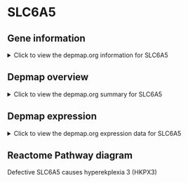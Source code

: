 <h1>SLC6A5</h1>

<h2>Gene information</h2>
<details>
  <summary>Click to view the depmap.org information for SLC6A5</summary>
  <iframe src="https://depmap.org/portal/gene/SLC6A5?tab=about" style="border:none;width:100%;height:800px"></iframe>
</details>

<h2>Depmap overview</h2>
<details>
  <summary>Click to view the depmap.org summary for SLC6A5</summary>
  <iframe src="https://depmap.org/portal/gene/SLC6A5?tab=overview" style="border:none;width:100%;height:800px"></iframe>
</details>

<h2>Depmap expression</h2>
<details>
  <summary>Click to view the depmap.org expression data for SLC6A5</summary>
  <iframe src="https://depmap.org/portal/gene/SLC6A5?tab=characterization" style="border:none;width:100%;height:800px"></iframe>
</details>



<h2>Reactome Pathway diagram</h2>
Defective SLC6A5 causes hyperekplexia 3 (HKPX3)
<div id="diagramHolder"></div>

<script>
    //Creating the Reactome Diagram widget
    //Take into account a proxy needs to be set up in your server side pointing to www.reactome.org
    function onReactomeDiagramReady(){  //This function is automatically called when the widget code is ready to be used
        var diagram = Reactome.Diagram.create({
            "placeHolder" : "diagramHolder",
            "width" : 900,
            "height" : 500
        });

        //Initialising it to the "Hemostasis" pathway
        diagram.loadDiagram("R-HSA-5619089");

        //Adding different listeners

        diagram.onDiagramLoaded(function (loaded) {
            console.info("Loaded ", loaded);
            diagram.flagItems("BAD");
	    diagram.flagItems("Q92934");
            if (loaded == "R-HSA-5619089") diagram.selectItem("R-HSA-5619089");
        });

     }
</script>



